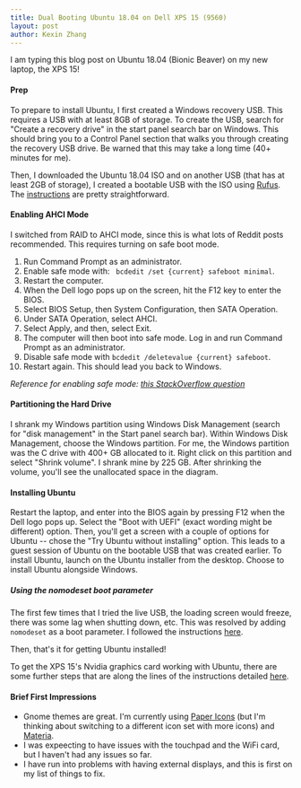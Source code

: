 ```yaml
---
title: Dual Booting Ubuntu 18.04 on Dell XPS 15 (9560)
layout: post
author: Kexin Zhang
---
```


I am typing this blog post on Ubuntu 18.04 (Bionic Beaver) on my new laptop, the XPS 15! 

#### Prep
To prepare to install Ubuntu, I first created a Windows recovery USB. This requires a USB with at least 8GB of storage. To create the USB, search for "Create a recovery drive" in the start panel search bar on Windows. This should bring you to a Control Panel section that walks you through creating the recovery USB drive. Be warned that this may take a long time (40+ minutes for me). 

Then, I downloaded the Ubuntu 18.04 ISO and on another USB (that has at least 2GB of storage), I created a bootable USB with the ISO using [Rufus](https://rufus.akeo.ie/). The [instructions](https://tutorials.ubuntu.com/tutorial/tutorial-create-a-usb-stick-on-windows#0) are pretty straightforward. 

#### Enabling AHCI Mode
I switched from RAID to AHCI mode, since this is what lots of Reddit posts recommended. This requires turning on safe boot mode.
1. Run Command Prompt as an administrator. 
2. Enable safe mode with: ` bcdedit /set {current} safeboot minimal`.
3. Restart the computer.
4. When the Dell logo pops up on the screen, hit the F12 key to enter the BIOS.
5. Select BIOS Setup, then System Configuration, then SATA Operation. 
6. Under SATA Operation, select AHCI.
7. Select Apply, and then, select Exit. 
8. The computer will then boot into safe mode. Log in and run Command Prompt as an administrator.
9. Disable safe mode with `bcdedit /deletevalue {current} safeboot`.
10. Restart again. This should lead you back to Windows.

*Reference for enabling safe mode: [this StackOverflow question](https://stackoverflow.com/questions/12692560/is-there-a-command-to-restart-computer-into-safe-mode)*

#### Partitioning the Hard Drive
I shrank my Windows partition using Windows Disk Management (search for "disk management" in the Start panel search bar). Within Windows Disk Management, choose the Windows partition. For me, the Windows partition was the C drive with 400+ GB allocated to it. Right click on this partition and select "Shrink volume". I shrank mine by 225 GB. After shrinking the volume, you'll see the unallocated space in the diagram. 

#### Installing Ubuntu
Restart the laptop, and enter into the BIOS again by pressing F12 when the Dell logo pops up. Select the "Boot with UEFI" (exact wording might be different) option. Then, you'll get a screen with a couple of options for Ubuntu -- chose the "Try Ubuntu without installing" option. This leads to a guest session of Ubuntu on the bootable USB that was created earlier. To install Ubuntu, launch on the Ubuntu installer from the desktop. Choose to install Ubuntu alongside Windows. 

##### Using the nomodeset boot parameter
The first few times that I tried the live USB, the loading screen would freeze, there was some lag when shutting down, etc. This was resolved by adding `nomodeset` as a boot parameter. I followed the instructions [here](http://www.dell.com/support/article/us/en/04/sln306327/manual-nomodeset-kernal-boot-line-option-for-linux-booting?lang=en).

Then, that's it for getting Ubuntu installed!

To get the XPS 15's Nvidia graphics card working with Ubuntu, there are some further steps that are along the lines of the instructions detailed [here](https://blog.newey.me/getting-nvidia-drivers-working-on-ubuntu-17-10/).

#### Brief First Impressions
* Gnome themes are great. I'm currently using [Paper Icons](https://snwh.org/paper) (but I'm thinking about switching to a different icon set with more icons) and [Materia](https://github.com/nana-4/materia-theme).
* I was expeecting to have issues with the touchpad and the WiFi card, but I haven't had any issues so far.
* I have run into problems with having external displays, and this is first on my list of things to fix.